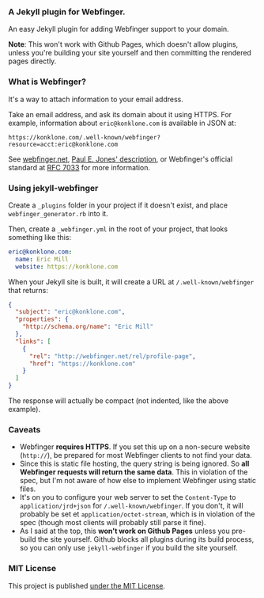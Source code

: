 ### A Jekyll plugin for Webfinger.

An easy Jekyll plugin for adding Webfinger support to your domain.

**Note**: This won't work with Github Pages, which doesn't allow plugins, unless you're building your site yourself and then committing the rendered pages directly.

### What is Webfinger?

It's a way to attach information to your email address.

Take an email address, and ask its domain about it using HTTPS. For example, information about `eric@konklone.com` is available in JSON at:

```
https://konklone.com/.well-known/webfinger?resource=acct:eric@konklone.com
```

See [webfinger.net](http://webfinger.net), [Paul E. Jones' description](http://www.packetizer.com/webfinger/), or Webfinger's official standard at [RFC 7033](http://tools.ietf.org/html/rfc7033) for more information.

### Using jekyll-webfinger

Create a `_plugins` folder in your project if it doesn't exist, and place `webfinger_generator.rb` into it.

Then, create a `_webfinger.yml` in the root of your project, that looks something like this:

```yaml
eric@konklone.com:
  name: Eric Mill
  website: https://konklone.com
```

When your Jekyll site is built, it will create a URL at `/.well-known/webfinger` that returns:

```json
{
  "subject": "eric@konklone.com",
  "properties": {
    "http://schema.org/name": "Eric Mill"
  },
  "links": [
    {
      "rel": "http://webfinger.net/rel/profile-page",
      "href": "https://konklone.com"
    }
  ]
}
```

The response will actually be compact (not indented, like the above example).

### Caveats

* Webfinger **requires HTTPS**. If you set this up on a non-secure website (`http://`), be prepared for most Webfinger clients to not find your data.
* Since this is static file hosting, the query string is being ignored. So **all Webfinger requests will return the same data**. This in violation of the spec, but I'm not aware of how else to implement Webfinger using static files.
* It's on you to configure your web server to set the `Content-Type` to `application/jrd+json` for `/.well-known/webfinger`. If you don't, it will probably be set et `application/octet-stream`, which is in violation of the spec (though most clients will probably still parse it fine).
* As I said at the top, this **won't work on Github Pages** unless you pre-build the site yourself. Github blocks all plugins during its build process, so you can only use `jekyll-webfinger` if you build the site yourself.

### MIT License

This project is published [under the MIT License](LICENSE).